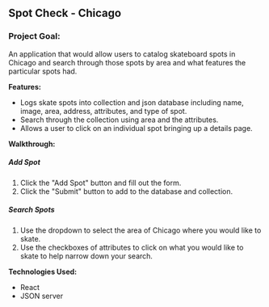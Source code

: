 ## Spot Check - Chicago

### **Project Goal:** 
An application that would allow users to catalog skateboard spots in Chicago and search through those spots by area and what features the particular spots had.

**Features:**
  
- Logs skate spots into collection and json database including name, image, area, address, attributes, and type of spot.
- Search through the collection using area and the attributes.
- Allows a user to click on an individual spot bringing up a details page.

**Walkthrough:**
##### **Add Spot**
1. Click the "Add Spot" button and fill out the form.
2. Click the "Submit" button to add to the database and collection.


##### **Search Spots**
1. Use the dropdown to select the area of Chicago where you would like to skate.
2. Use the checkboxes of attributes to click on what you would like to skate to help narrow down your search.



**Technologies Used:**

- React
- JSON server
